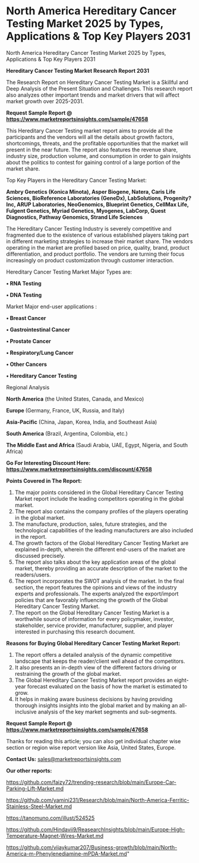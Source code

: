 # North America Hereditary Cancer Testing Market 2025 by Types, Applications & Top Key Players 2031
North America Hereditary Cancer Testing Market 2025 by Types, Applications & Top Key Players 2031

<strong>Hereditary Cancer Testing Market Research Report 2031</strong>

The Research Report on Hereditary Cancer Testing Market is a Skillful and Deep Analysis of the Present Situation and Challenges. This research report also analyzes other important trends and market drivers that will affect market growth over 2025-2031.

<strong>Request Sample Report @ <a href=https://www.marketreportsinsights.com/sample/47658>https://www.marketreportsinsights.com/sample/47658</a></strong>

This Hereditary Cancer Testing market report aims to provide all the participants and the vendors will all the details about growth factors, shortcomings, threats, and the profitable opportunities that the market will present in the near future. The report also features the revenue share, industry size, production volume, and consumption in order to gain insights about the politics to contest for gaining control of a large portion of the market share.

Top Key Players in the Hereditary Cancer Testing Market:

<strong>Ambry Genetics (Konica Minota), Asper Biogene, Natera, Caris Life Sciences, BioReference Laboratories (GeneDx), LabSolutions, Progenity?Inc, ARUP Laboratories, NeoGenomics, Blueprint Genetics, CellMax Life, Fulgent Genetics, Myriad Genetics, Myogenes, LabCorp, Quest Diagnostics, Pathway Genomics, Strand Life Sciences</strong>

The Hereditary Cancer Testing Industry is severely competitive and fragmented due to the existence of various established players taking part in different marketing strategies to increase their market share. The vendors operating in the market are profiled based on price, quality, brand, product differentiation, and product portfolio. The vendors are turning their focus increasingly on product customization through customer interaction.

Hereditary Cancer Testing Market Major Types are:

<strong>•  RNA Testing

•  DNA Testing</strong>

Market Major end-user applications :

<strong>•  Breast Cancer

•  Gastrointestinal Cancer

•  Prostate Cancer

•  Respiratory/Lung Cancer

•  Other Cancers

•  Hereditary Cancer Testing</strong>

Regional Analysis

</u><strong><b>North America</b></strong> (the United States, Canada, and Mexico)

<strong><b>Europe </b></strong>(Germany, France, UK, Russia, and Italy)

<strong><b>Asia-Pacific</b></strong> (China, Japan, Korea, India, and Southeast Asia)

<strong><b>South America</b></strong> (Brazil, Argentina, Colombia, etc.)

<strong><b>The Middle East and Africa</b></strong> (Saudi Arabia, UAE, Egypt, Nigeria, and South Africa)

<strong>Go For Interesting Discount Here: <a href=https://www.marketreportsinsights.com/discount/47658>https://www.marketreportsinsights.com/discount/47658</a></strong>

<strong>Points Covered in The Report:</strong>
<ol>
  <li>The major points considered in the Global Hereditary Cancer Testing Market report include the leading competitors operating in the global market.</li>
  <li>The report also contains the company profiles of the players operating in the global market.</li>
  <li>The manufacture, production, sales, future strategies, and the technological capabilities of the leading manufacturers are also included in the report.</li>
  <li>The growth factors of the Global Hereditary Cancer Testing Market are explained in-depth, wherein the different end-users of the market are discussed precisely.</li>
  <li>The report also talks about the key application areas of the global market, thereby providing an accurate description of the market to the readers/users.</li>
  <li>The report incorporates the SWOT analysis of the market. In the final section, the report features the opinions and views of the industry experts and professionals. The experts analyzed the export/import policies that are favorably influencing the growth of the Global Hereditary Cancer Testing Market.</li>
  <li>The report on the Global Hereditary Cancer Testing Market is a worthwhile source of information for every policymaker, investor, stakeholder, service provider, manufacturer, supplier, and player interested in purchasing this research document.</li>
</ol>
<strong>Reasons for Buying Global Hereditary Cancer Testing Market Report:</strong>

<ol>
  <li>The report offers a detailed analysis of the dynamic competitive landscape that keeps the reader/client well ahead of the competitors.</li>
  <li>It also presents an in-depth view of the different factors driving or restraining the growth of the global market.</li>
  <li>The Global Hereditary Cancer Testing Market report provides an eight-year forecast evaluated on the basis of how the market is estimated to grow.</li>
  <li>It helps in making aware business decisions by having providing thorough insights insights into the global market and by making an all-inclusive analysis of the key market segments and sub-segments.</li>
</ol>
<strong>Request Sample Report @ <a href=https://www.marketreportsinsights.com/sample/47658>https://www.marketreportsinsights.com/sample/47658</a></strong>


Thanks for reading this article; you can also get individual chapter wise section or region wise report version like Asia, United States, Europe.

<strong>Contact Us:</strong>
sales@marketreportsinsights.com

<strong>Our other reports:</strong>

<a href=https://github.com/faizy72/trending-research/blob/main/Europe-Car-Parking-Lift-Market.md>https://github.com/faizy72/trending-research/blob/main/Europe-Car-Parking-Lift-Market.md</a>

<a href=https://github.com/yamini231/Research/blob/main/North-America-Ferritic-Stainless-Steel-Market.md>https://github.com/yamini231/Research/blob/main/North-America-Ferritic-Stainless-Steel-Market.md</a>

<a href=https://tanomuno.com/illust/524525>https://tanomuno.com/illust/524525</a>

<a href=https://github.com/Hindavii9/ReasearchInsights/blob/main/Europe-High-Temperature-Magnet-Wires-Market.md>https://github.com/Hindavii9/ReasearchInsights/blob/main/Europe-High-Temperature-Magnet-Wires-Market.md</a>

<a href=https://github.com/vijaykumar207/Business-growth/blob/main/North-America-m-Phenylenediamine-mPDA-Market.md>https://github.com/vijaykumar207/Business-growth/blob/main/North-America-m-Phenylenediamine-mPDA-Market.md</a>"
